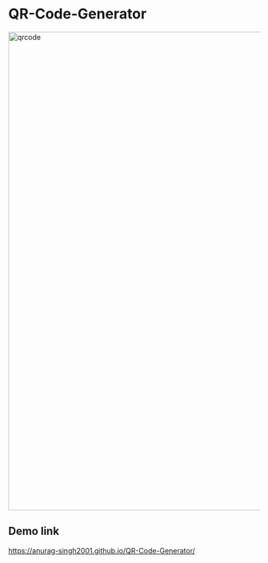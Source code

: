 # QR-Code-Generator

<img width="956" alt="qrcode" src="https://user-images.githubusercontent.com/72223953/185786185-eaedc1ba-3bd8-47a5-a177-e99f7c5c6158.PNG">

## Demo link
https://anurag-singh2001.github.io/QR-Code-Generator/
